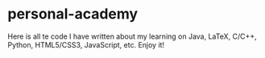 # personal-academy
Here is all te code I have written about my learning on Java, LaTeX, C/C++, Python, HTML5/CSS3, JavaScript, etc. Enjoy it!
